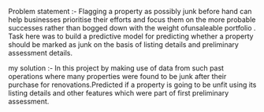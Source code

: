 Problem statement :- Flagging a property as possibly junk before hand can help businesses prioritise their efforts and focus them on the more probable successes rather than bogged down with the weight ofunsaleable portfolio . Task here was to build a predictive model for predicting whether a property should be marked as junk on the basis of listing details and preliminary assessment details.

my solution :- In this project by making use of data from such past operations where many properties were found to be junk after their purchase for renovations.Predicted if a property is going to be unfit using its listing details and other features which were part of first preliminary assessment.
